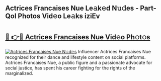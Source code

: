 ## Actrices Francaises Nue Le𝚊k𝚎d N𝚞𝚍es - Part-QoI Photos Vid𝚎o Le𝚊ks iziEv

# <h2><a href="http://fb7bs1.evod.top/?m=Actrices+Francaises+Nue">🔗 👉🔴 Actrices Francaises Nue Vid𝚎o Ph𝚘t𝚘s</a></h2>

[![Actrices Francaises Nue N𝚞d𝚎s](https://i.imgur.com/8V9OHl7.gif)](http://fb7bs1.evod.top/?m=Actrices+Francaises+Nue)
Influencer Actrices Francaises Nue recognized for their dance and lifestyle content on social platforms. Actrices Francaises Nue, a public figure and a passionate advocate for social justice, has spent his career fighting for the rights of the marginalized. 
